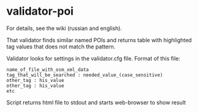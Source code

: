 validator-poi
=============

For details, see the wiki (russian and english).

That validator finds similar named POIs and returns table with highlighted tag values that does not match the pattern.

Validator looks for settings in the validator.cfg file. Format of this file:
```
name_of_file_with_osm_xml_data
tag_that_will_be_searched : needed_value_(case_sensitive)
other_tag : his_value
other_tag : his_value
etc
```

Script returns html file to stdout and starts web-browser to show result
